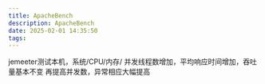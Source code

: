 ```yaml
---
title: ApacheBench
description: ApacheBench
date: 2025-02-01 14:35:50
tags:
---
```


jemeeter测试本机，系统/CPU/内存/
并发线程数增加，平均响应时间增加，吞吐量基本不变
再提高并发数，异常相应大幅提高


